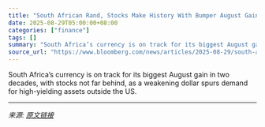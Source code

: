 ```yaml
---
title: "South African Rand, Stocks Make History With Bumper August Gains"
date: 2025-08-29T05:00:00+08:00
categories: ["finance"]
tags: []
summary: "South Africa’s currency is on track for its biggest August gain in two decades, with stocks not far behind, as a weakening dollar spurs demand for high-yielding assets outside the US."
source_url: "https://www.bloomberg.com/news/articles/2025-08-29/south-african-rand-stocks-make-history-with-bumper-august-gains"
---
```


South Africa’s currency is on track for its biggest August gain in two decades, with stocks not far behind, as a weakening dollar spurs demand for high-yielding assets outside the US.

---

*来源: [原文链接](https://www.bloomberg.com/news/articles/2025-08-29/south-african-rand-stocks-make-history-with-bumper-august-gains)*
